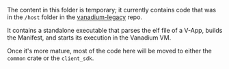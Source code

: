 The content in this folder is temporary; it currently contains code that was in the `/host` folder in the [vanadium-legacy](https://github.com/LedgerHQ/vanadium-legacy) repo.

It contains a standalone executable that parses the elf file of a V-App, builds the Manifest, and starts its execution in the Vanadium VM.

Once it's more mature, most of the code here will be moved to either the `common` crate or the `client_sdk`.
